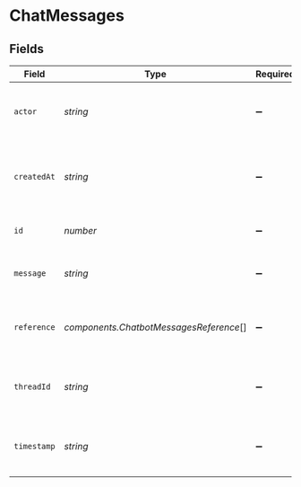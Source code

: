 # ChatMessages


## Fields

| Field                                                  | Type                                                   | Required                                               | Description                                            | Example                                                |
| ------------------------------------------------------ | ------------------------------------------------------ | ------------------------------------------------------ | ------------------------------------------------------ | ------------------------------------------------------ |
| `actor`                                                | *string*                                               | :heavy_minus_sign:                                     | The actor of the message, either USER or AI            | USER                                                   |
| `createdAt`                                            | *string*                                               | :heavy_minus_sign:                                     | The timestamp when the message was created             | 2024-05-20T06:46:09.010233+00:00                       |
| `id`                                                   | *number*                                               | :heavy_minus_sign:                                     | The ID of the message                                  | 461                                                    |
| `message`                                              | *string*                                               | :heavy_minus_sign:                                     | The content of the message                             | hi                                                     |
| `reference`                                            | *components.ChatbotMessagesReference*[]                | :heavy_minus_sign:                                     | The list of references associated with the interaction |                                                        |
| `threadId`                                             | *string*                                               | :heavy_minus_sign:                                     | The ID of the thread the message belongs to            | 7c621be0-96d8-4ecc-9149-74d0ff94f106                   |
| `timestamp`                                            | *string*                                               | :heavy_minus_sign:                                     | The timestamp of the message, if available             | <nil>                                                  |